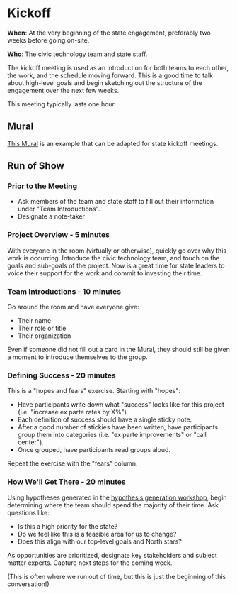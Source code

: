 # Kickoff

**When**: At the very beginning of the state engagement, preferably two weeks before going on-site.

**Who**: The civic technology team and state staff.

The kickoff meeting is used as an introduction for both teams to each other, the work, and the schedule moving forward. This is a good time to talk about high-level goals and begin sketching out the structure of the engagement over the next few weeks.

This meeting typically lasts one hour.

## Mural

[This Mural](https://app.mural.co/t/usdigitalservice0135/m/usdigitalservice0135/1696963326486/115af1eca7e22005016d5bb3145668a1314ed8b9?sender=u7eb3eb6b160ea46bce751540) is an example that can be adapted for state kickoff meetings.

## Run of Show

### Prior to the Meeting

- Ask members of the team and state staff to fill out their information under "Team Introductions".
- Designate a note-taker

### Project Overview - 5 minutes

With everyone in the room (virtually or otherwise), quickly go over why this work is occurring. Introduce the civic technology team, and touch on the goals and sub-goals of the project. Now is a great time for state leaders to voice their support for the work and commit to investing their time.

### Team Introductions - 10 minutes

Go around the room and have everyone give:
  - Their name
  - Their role or title
  - Their organization

Even if someone did not fill out a card in the Mural, they should still be given a moment to introduce themselves to the group.

### Defining Success - 20 minutes

This is a "hopes and fears" exercise. Starting with "hopes":
  - Have participants write down what "success" looks like for this project (i.e. "increase ex parte rates by X%")
  - Each definition of success should have a single sticky note.
  - After a good number of stickies have been written, have participants group them into categories (i.e. "ex parte improvements" or "call center").
  - Once grouped, have participants read groups aloud.

Repeat the exercise with the "fears" column.

### How We'll Get There - 20 minutes

Using hypotheses generated in the [hypothesis generation workshop](./hypothesis-generation-workshop.md), begin determining where the team should spend the majority of their time. Ask questions like:
  - Is this a high priority for the state?
  - Do we feel like this is a feasible area for us to change?
  - Does this align with our top-level goals and North stars?

As opportunities are prioritized, designate key stakeholders and subject matter experts. Capture next steps for the coming week.

(This is often where we run out of time, but this is just the beginning of this conversation!)

